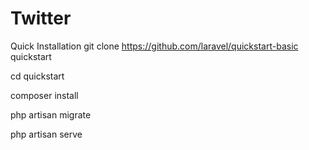 # Twitter

Quick Installation
git clone https://github.com/laravel/quickstart-basic quickstart

cd quickstart

composer install

php artisan migrate

php artisan serve

